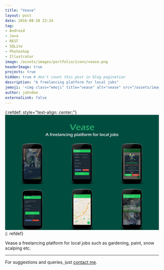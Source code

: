 ```yaml
---
title: "Vease"
layout: post
date: 2016-08-28 22:24
tag: 
- Android
- Java
- REST
- SQLite
- Photoshop
- Illustrator
image: /assets/images/portfolio/icons/vease.png
headerImage: true
projects: true
hidden: true # don't count this post in blog pagination
description: "A freelancing platform for local jobs"
jemoji: '<img class="emoji" title="vease" alt="vease" src="/assets/images/portfolio/icons/vease.png" height="20" width="20" align="absmiddle">'
author: johndoe
externalLink: false
---
```


{:refdef: style="text-align: center;"}
![Screenshot](/assets/images/portfolio/vease.png)
{: refdef}

Vease a freelancing platform for local jobs such as gardening, paint, snow scalping etc.

---

For suggestions and queries, just [contact me](http://linkedin.com/in/xuhaibahmad).